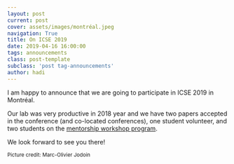 ```yaml
---
layout: post
current: post
cover: assets/images/montréal.jpeg
navigation: True
title: On ICSE 2019
date: 2019-04-16 16:00:00
tags: announcements
class: post-template
subclass: 'post tag-announcements'
author: hadi
---
```


I am happy to announce that we are going to participate in ICSE 2019 in Montréal. 

Our lab was very productive in 2018 year and we have two papers accepted in the conference (and co-located conferences), one student volunteer, and two students on the [mentorship workshop program](https://2019.icse-conferences.org/track/icse-2019-Software-Engineering-Mentoring-Workshop).

We look forward to see you there!


<small>Picture credit: Marc-Olivier Jodoin</small>